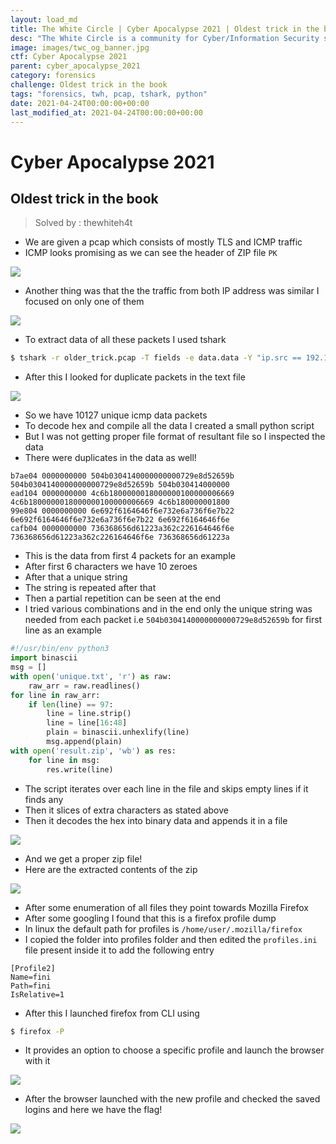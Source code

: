```yaml
---
layout: load_md
title: The White Circle | Cyber Apocalypse 2021 | Oldest trick in the book Writeup
desc: "The White Circle is a community for Cyber/Information Security students, enthusiasts and professionals. You can discuss anything related to Security, share your knowledge with others, get help when you need it and proceed further in your journey with amazing people from all over the world."
image: images/twc_og_banner.jpg
ctf: Cyber Apocalypse 2021
parent: cyber_apocalypse_2021
category: forensics
challenge: Oldest trick in the book
tags: "forensics, twh, pcap, tshark, python"
date: 2021-04-24T00:00:00+00:00
last_modified_at: 2021-04-24T00:00:00+00:00
---
```


<h1 class="heading card-title white-text">Cyber Apocalypse 2021</h1>

## Oldest trick in the book

> Solved by : thewhiteh4t


* We are given a pcap which consists of mostly TLS and ICMP traffic
* ICMP looks promising as we can see the header of ZIP file `PK`

![](https://i.imgur.com/bcZ05AG.png)

* Another thing was that the the traffic from both IP address was similar I focused on only one of them


![](https://i.imgur.com/Iq12mh1.png)

* To extract data of all these packets I used tshark

```bash
$ tshark -r older_trick.pcap -T fields -e data.data -Y "ip.src == 192.168.1.7" > 192.168.1.7.txt
```

* After this I looked for duplicate packets in the text file

![](https://i.imgur.com/NoiYgXk.png)

* So we have 10127 unique icmp data packets
* To decode hex and compile all the data I created a small python script
* But I was not getting proper file format of resultant file so I inspected the data
* There were duplicates in the data as well!

```
b7ae04 0000000000 504b0304140000000000729e8d52659b 504b0304140000000000729e8d52659b 504b030414000000
ead104 0000000000 4c6b1800000018000000100000006669 4c6b1800000018000000100000006669 4c6b180000001800
99e804 0000000000 6e692f6164646f6e732e6a736f6e7b22 6e692f6164646f6e732e6a736f6e7b22 6e692f6164646f6e
cafb04 0000000000 736368656d61223a362c226164646f6e 736368656d61223a362c226164646f6e 736368656d61223a
```

* This is the data from first 4 packets for an example
* After first 6 characters we have 10 zeroes
* After that a unique string
* The string is repeated after that
* Then a partial repetition can be seen at the end
* I tried various combinations and in the end only the unique string was needed from each packet i.e `504b0304140000000000729e8d52659b` for first line as an example

```python
#!/usr/bin/env python3
import binascii
msg = []
with open('unique.txt', 'r') as raw:
    raw_arr = raw.readlines()
for line in raw_arr:
    if len(line) == 97:
        line = line.strip()
        line = line[16:48]
        plain = binascii.unhexlify(line)
        msg.append(plain)
with open('result.zip', 'wb') as res:
    for line in msg:
        res.write(line)
```

* The script iterates over each line in the file and skips empty lines if it finds any
* Then it slices of extra characters as stated above
* Then it decodes the hex into binary data and appends it in a file

![](https://i.imgur.com/H2fC7L3.png)

* And we get a proper zip file!
* Here are the extracted contents of the zip

![](https://i.imgur.com/8a1GAJB.png)

* After some enumeration of all files they point towards Mozilla Firefox
* After some googling I found that this is a firefox profile dump
* In linux the default path for profiles is `/home/user/.mozilla/firefox`
* I copied the folder into profiles folder and then edited the `profiles.ini` file present inside it to add the following entry

```
[Profile2]
Name=fini
Path=fini
IsRelative=1
```

* After this I launched firefox from CLI using 

```bash
$ firefox -P
```

* It provides an option to choose a specific profile and launch the browser with it

![](https://i.imgur.com/KZzqT9x.png)

* After the browser launched with the new profile and checked the saved logins and here we have the flag!

![](https://i.imgur.com/dHKQmSM.png)